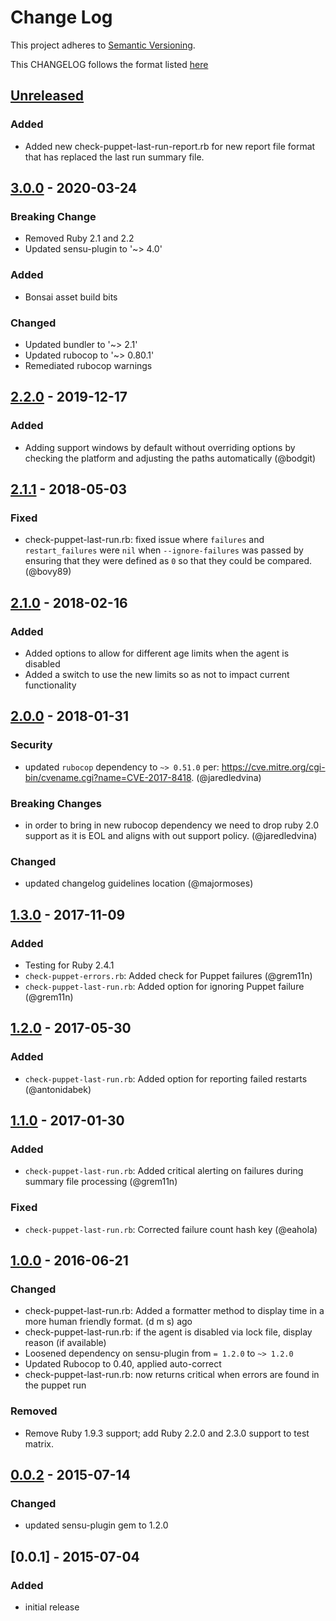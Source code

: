 # Change Log
This project adheres to [Semantic Versioning](http://semver.org/).

This CHANGELOG follows the format listed [here](https://github.com/sensu-plugins/community/blob/master/HOW_WE_CHANGELOG.md)

## [Unreleased]
### Added
- Added new check-puppet-last-run-report.rb for new report file format that has replaced the last run summary file.

## [3.0.0] - 2020-03-24
### Breaking Change
- Removed Ruby 2.1 and 2.2
- Updated sensu-plugin to '~> 4.0'

### Added
- Bonsai asset build bits

### Changed
- Updated bundler to '~> 2.1'
- Updated rubocop to '~> 0.80.1'
- Remediated rubocop warnings

## [2.2.0] - 2019-12-17
### Added
- Adding support windows by default without overriding options by checking the platform and adjusting the paths automatically (@bodgit)

## [2.1.1] - 2018-05-03
### Fixed
- check-puppet-last-run.rb: fixed issue where `failures` and `restart_failures` were `nil` when `--ignore-failures` was passed by ensuring that they were defined as `0` so that they could be compared. (@bovy89)

## [2.1.0] - 2018-02-16
### Added
- Added options to allow for different age limits when the agent is disabled
- Added a switch to use the new limits so as not to impact current functionality

## [2.0.0] - 2018-01-31
### Security
- updated `rubocop` dependency to `~> 0.51.0` per: https://cve.mitre.org/cgi-bin/cvename.cgi?name=CVE-2017-8418. (@jaredledvina)

### Breaking Changes
- in order to bring in new rubocop dependency we need to drop ruby 2.0 support as it is EOL and aligns with out support policy. (@jaredledvina)

### Changed
- updated changelog guidelines location (@majormoses)

## [1.3.0] - 2017-11-09
### Added
- Testing for Ruby 2.4.1
- `check-puppet-errors.rb`: Added check for Puppet failures (@grem11n)
- `check-puppet-last-run.rb`: Added option for ignoring Puppet failure (@grem11n)

## [1.2.0] - 2017-05-30
### Added
- `check-puppet-last-run.rb`: Added option for reporting failed restarts (@antonidabek)

## [1.1.0] - 2017-01-30
### Added
- `check-puppet-last-run.rb`: Added critical alerting on failures during summary file processing (@grem11n)

### Fixed
- `check-puppet-last-run.rb`: Corrected failure count hash key (@eahola)

## [1.0.0] - 2016-06-21
### Changed
- check-puppet-last-run.rb: Added a formatter method to display time in a more human friendly format. (d m s) ago
- check-puppet-last-run.rb: if the agent is disabled via lock file, display reason (if available)
- Loosened dependency on sensu-plugin from `= 1.2.0` to `~> 1.2.0`
- Updated Rubocop to 0.40, applied auto-correct
- check-puppet-last-run.rb: now returns critical when errors are found in the puppet run

### Removed
- Remove Ruby 1.9.3 support; add Ruby 2.2.0 and 2.3.0 support to test matrix.

## [0.0.2] - 2015-07-14
### Changed
- updated sensu-plugin gem to 1.2.0

## [0.0.1] - 2015-07-04
### Added
- initial release

[Unreleased]: https://github.com/sensu-plugins/sensu-plugins-puppet/compare/3.0.0...HEAD
[3.0.0]: https://github.com/sensu-plugins/sensu-plugins-puppet/compare/2.2.0...3.0.0
[2.2.0]: https://github.com/sensu-plugins/sensu-plugins-puppet/compare/2.1.1...2.2.0
[2.1.1]: https://github.com/sensu-plugins/sensu-plugins-puppet/compare/2.1.0...2.1.1
[2.1.0]: https://github.com/sensu-plugins/sensu-plugins-puppet/compare/2.0.0...2.1.0
[2.0.0]: https://github.com/sensu-plugins/sensu-plugins-puppet/compare/1.3.0...2.0.0
[1.3.0]: https://github.com/sensu-plugins/sensu-plugins-puppet/compare/1.2.0...1.3.0
[1.2.0]: https://github.com/sensu-plugins/sensu-plugins-puppet/compare/1.1.0...1.2.0
[1.1.0]: https://github.com/sensu-plugins/sensu-plugins-puppet/compare/1.0.0...1.1.0
[1.0.0]: https://github.com/sensu-plugins/sensu-plugins-puppet/compare/0.0.2...1.0.0
[0.0.2]: https://github.com/sensu-plugins/sensu-plugins-puppet/compare/0.0.1...0.0.2
